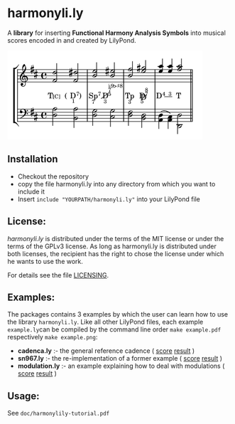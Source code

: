 # harmonyli.ly

A **library** for inserting **Functional Harmony Analysis Symbols** into musical 
scores encoded in and created by LilyPond.

![ALT](img/cadenca-by-harmonylily.png "harmonyli.ly example cadenca")

## Installation
* Checkout the repository
* copy the file harmonyli.ly into any directory from which you want to include it
* Insert `include "YOURPATH/harmonyli.ly"` into your LilyPond file

## License:

_harmonyli.ly_ is distributed under the terms of the MIT license or under 
the terms of the GPLv3 license. As long as harmonyli.ly is distributed under 
both licenses, the recipient has the right to chose the license under which he
wants to use the work.

For details see the file [LICENSING](./LICENSING).

## Examples:

The packages contains 3 examples by which the user can learn how to use
the library `harmonyli.ly`. Like all other LilyPond files, each example 
`example.ly`can be compiled by the command line order `make example.pdf` 
respectively `make example.png`:

* **cadenca.ly** :- the general reference cadence 
  ( [score](./cadenca.ly) [result](./img/cadenca.png) )
* **sn967.ly** :- the re-implementation of a former example
  ( [score](./sn967.ly) [result](./img/sn967.png) )
* **modulation.ly** :- an example explaining how to deal with modulations
  ( [score](./modulation.ly) [result](./img/modulation.png) )


## Usage:

See `doc/harmonylily-tutorial.pdf`
